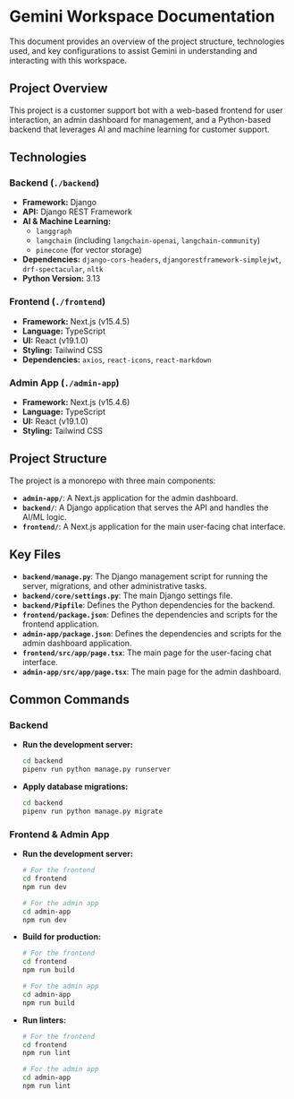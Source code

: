 # Gemini Workspace Documentation

This document provides an overview of the project structure, technologies used, and key configurations to assist Gemini in understanding and interacting with this workspace.

## Project Overview

This project is a customer support bot with a web-based frontend for user interaction, an admin dashboard for management, and a Python-based backend that leverages AI and machine learning for customer support.

## Technologies

### Backend (`./backend`)

- **Framework:** Django
- **API:** Django REST Framework
- **AI & Machine Learning:**
  - `langgraph`
  - `langchain` (including `langchain-openai`, `langchain-community`)
  - `pinecone` (for vector storage)
- **Dependencies:** `django-cors-headers`, `djangorestframework-simplejwt`, `drf-spectacular`, `nltk`
- **Python Version:** 3.13

### Frontend (`./frontend`)

- **Framework:** Next.js (v15.4.5)
- **Language:** TypeScript
- **UI:** React (v19.1.0)
- **Styling:** Tailwind CSS
- **Dependencies:** `axios`, `react-icons`, `react-markdown`

### Admin App (`./admin-app`)

- **Framework:** Next.js (v15.4.6)
- **Language:** TypeScript
- **UI:** React (v19.1.0)
- **Styling:** Tailwind CSS

## Project Structure

The project is a monorepo with three main components:

- **`admin-app/`**: A Next.js application for the admin dashboard.
- **`backend/`**: A Django application that serves the API and handles the AI/ML logic.
- **`frontend/`**: A Next.js application for the main user-facing chat interface.

## Key Files

- **`backend/manage.py`**: The Django management script for running the server, migrations, and other administrative tasks.
- **`backend/core/settings.py`**: The main Django settings file.
- **`backend/Pipfile`**: Defines the Python dependencies for the backend.
- **`frontend/package.json`**: Defines the dependencies and scripts for the frontend application.
- **`admin-app/package.json`**: Defines the dependencies and scripts for the admin dashboard application.
- **`frontend/src/app/page.tsx`**: The main page for the user-facing chat interface.
- **`admin-app/src/app/page.tsx`**: The main page for the admin dashboard.

## Common Commands

### Backend

- **Run the development server:**
  ```bash
  cd backend
  pipenv run python manage.py runserver
  ```
- **Apply database migrations:**
  ```bash
  cd backend
  pipenv run python manage.py migrate
  ```

### Frontend & Admin App

- **Run the development server:**
  ```bash
  # For the frontend
  cd frontend
  npm run dev

  # For the admin app
  cd admin-app
  npm run dev
  ```
- **Build for production:**
  ```bash
  # For the frontend
  cd frontend
  npm run build

  # For the admin app
  cd admin-app
  npm run build
  ```
- **Run linters:**
  ```bash
  # For the frontend
  cd frontend
  npm run lint

  # For the admin app
  cd admin-app
  npm run lint
  ```